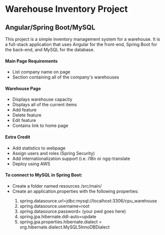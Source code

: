 <h1>Warehouse Inventory Project</h1>
<h2>Angular/Spring Boot/MySQL</h2>

<p>This project is a simple inventory management system for a warehouse. It is a full-stack application that uses Angular for the front-end, Spring Boot for the back-end, and MySQL for the database.</p>

<h4>Main Page Requirements</h4>
<ul>
    <li>List company name on page</li>
    <li>Section containing all of the company's warehouses</li>
</ul>

<h4>Warehouse Page</h4>
<ul>
    <li>Displays warehouse capacity</li>
    <li>Displays all of the current items</li>
    <li>Add feature</li>
    <li>Delete feature</li>
    <li>Edit feature</li>
    <li>Contains link to home page</li>
</ul>

<h4>Extra Credit</h4>
<ul>
    <li>Add statistics to webpage</li>
    <li>Assign users and roles (Spring Security)</li>
    <li>Add internationalization support (i.e. i18n or ngq-translate</li>
    <li>Deploy using AWS</li>
</ul>

<h4>To connect to MySQL in Spring Boot:</h4>
<ul>
    <li>
        Create a folder named resources /src/main/
    </li>
    <li>
        Create an application.properties with the following properties:
    </li>
    <ol>
        <li>
            spring.datasource.url=jdbc:mysql://localhost:3306/cpu_warehouse
        </li>
        <li>
            spring.datasource.username=root
        </li>
        <li>
            spring.datasource.password= (your pwd goes here)
        </li>
        <li>
            spring.jpa.hibernate.ddl-auto=update
        </li>
        <li>
            spring.jpa.properties.hibernate.dialect = org.hibernate.dialect.MySQL5InnoDBDialect
        </li>
    </ol>
</ul>


